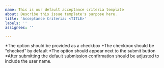 ```yaml
---
name: This is our default acceptance criteria template
about: Describe this issue template's purpose here.
title: 'Acceptance Criteria: <TITLE>'
labels: ''
assignees: ''

---
```


*The option should be provided as a checkbox
*The checkbox should be “checked” by default
*The option should appear next to the submit button
*After submitting the default submission confirmation should be adjusted to include the user name.
